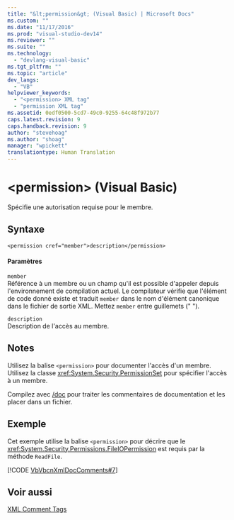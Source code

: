 ```yaml
---
title: "&lt;permission&gt; (Visual Basic) | Microsoft Docs"
ms.custom: ""
ms.date: "11/17/2016"
ms.prod: "visual-studio-dev14"
ms.reviewer: ""
ms.suite: ""
ms.technology: 
  - "devlang-visual-basic"
ms.tgt_pltfrm: ""
ms.topic: "article"
dev_langs: 
  - "VB"
helpviewer_keywords: 
  - "<permission> XML tag"
  - "permission XML tag"
ms.assetid: 0edf0500-5cd7-49c0-9255-64c48f972b77
caps.latest.revision: 9
caps.handback.revision: 9
author: "stevehoag"
ms.author: "shoag"
manager: "wpickett"
translationtype: Human Translation
---
```

# &lt;permission&gt; (Visual Basic)
Spécifie une autorisation requise pour le membre.  
  
## Syntaxe  
  
```  
<permission cref="member">description</permission>  
```  
  
#### Paramètres  
 `member`  
 Référence à un membre ou un champ qu'il est possible d'appeler depuis l'environnement de compilation actuel.  Le compilateur vérifie que l'élément de code donné existe et traduit `member` dans le nom d'élément canonique dans le fichier de sortie XML.  Mettez `member` entre guillemets \(" "\).  
  
 `description`  
 Description de l'accès au membre.  
  
## Notes  
 Utilisez la balise `<permission>` pour documenter l'accès d'un membre.  Utilisez la classe <xref:System.Security.PermissionSet> pour spécifier l'accès à un membre.  
  
 Compilez avec [\/doc](../../../visual-basic/reference/command-line-compiler/doc.md) pour traiter les commentaires de documentation et les placer dans un fichier.  
  
## Exemple  
 Cet exemple utilise la balise `<permission>` pour décrire que le <xref:System.Security.Permissions.FileIOPermission> est requis par la méthode `ReadFile`.  
  
 [!CODE [VbVbcnXmlDocComments#7](../CodeSnippet/VS_Snippets_VBCSharp/VbVbcnXmlDocComments#7)]  
  
## Voir aussi  
 [XML Comment Tags](../../../visual-basic/language-reference/xmldoc/recommended-xml-tags-for-documentation-comments.md)